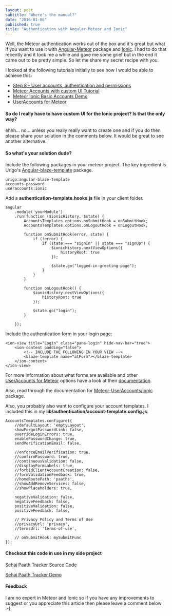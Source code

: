 ```yaml
---
layout: post
subtitle: "Where's the manual?"
date: "2016-01-06"
published: true
title: "Authentication with Angular-Meteor and Ionic"
---
```


Well, the Meteor authentication works out of the box and it's great but what if you want to use it with [Angular-Meteor](http://www.angular-meteor.com/) package and [Ionic](http://ionicframework.com/). I had to do that recently and it took me a while and gave me some grief but in the end it came out to be pretty simple. So let me share my secret recipe with you.

I looked at the following tutorials initially to see how I would be able to achieve this:

- [Step 8 - User accounts, authentication and permissions](http://www.angular-meteor.com/tutorials/socially/angular1/user-accounts-authentication-and-permissions)
- [Meteor Accounts with custom UI Tutorial](https://www.codetutorial.io/meteor-accounts-custom-ui-tutorial/)
- [Meteor Ionic Basic Accounts Demo](https://github.com/aaronksaunders/meteor-ionic-demo2/blob/master/README.md)
- [UserAccounts for Meteor](https://useraccounts.meteor.com/)


#### So do I really have to have custom UI for the Ionic project? Is that the only way?
ehhh... no... unless you really really want to create one and if you do then please share your solution in the comments below. It would be great to see another alternative.

#### So what's your solution dude?
Include the following packages in your meteor project. The key ingredient is Urigo's [Angular-blaze-template](https://github.com/Urigo/angular-blaze-template/) package.

~~~
urigo:angular-blaze-template
accounts-password
useraccounts:ionic
~~~

Add a **authentication-template.hooks.js** file in your client folder.

~~~
angular
    .module('yourModule')
    .run(function ($ionicHistory, $state) {
		AccountsTemplates.options.onSubmitHook = onSubmitHook;
		AccountsTemplates.options.onLogoutHook = onLogoutHook;
		
		function onSubmitHook(error, state) {
			if (!error) {
				if (state === "signIn" || state === "signUp") {
					$ionicHistory.nextViewOptions({
						historyRoot: true
					});

					$state.go("logged-in-greeting-page");
				}
			}
		}

		function onLogoutHook() {
			$ionicHistory.nextViewOptions({
				historyRoot: true
			});

			$state.go("login");
		}

    });
~~~

Include the authentication form in your login page:

~~~
<ion-view title="Login" class="pane-login" hide-nav-bar="true">
    <ion-content padding="false">
    	<!-- INCLUDE THE FOLLOWING IN YOUR VIEW -->
        <blaze-template name="atForm"></blaze-template>
    </ion-content>
</ion-view>
~~~

For more information about what forms are available and other [UserAccounts for Meteor](https://useraccounts.meteor.com/) options have a look at their [documentation](https://github.com/meteor-useraccounts/core/blob/master/Guide.md).

Also, read through the documentation for [Meteor-UserAccounts/ionic](https://github.com/meteor-useraccounts/ionic) package.

Also, you probably also want to configure your account templates. I included this in my **lib/authentication/account-template.config.js**.

~~~
AccountsTemplates.configure({
    //defaultLayout: 'emptyLayout',
    showForgotPasswordLink: false,
    overrideLoginErrors: true,
    enablePasswordChange: true,
    sendVerificationEmail: false,

    //enforceEmailVerification: true,
    //confirmPassword: true,
    //continuousValidation: false,
    //displayFormLabels: true,
    //forbidClientAccountCreation: false,
    //formValidationFeedback: true,
    //homeRoutePath: 'paaths',
    //showAddRemoveServices: false,
    //showPlaceholders: true,

    negativeValidation: false,
    negativeFeedback: false,
    positiveValidation: false,
    positiveFeedback: false,

    // Privacy Policy and Terms of Use
    //privacyUrl: 'privacy',
    //termsUrl: 'terms-of-use',
	
	// onSubmitHook: mySubmitFunc
});
~~~

#### Checkout this code in use in my side project
[Sehaj Paath Tracker Source Code](https://github.com/kmlprtsng/SehajPaathTracker)

[Sehaj Paath Tracker Demo](http://sehajpaathtracker.meteor.com/)

#### Feedback
I am no expert in Meteor and Ionic so if you have any improvements to suggest or you appreciate this article then please leave a comment below :-).
